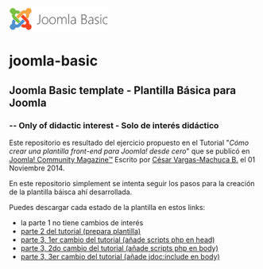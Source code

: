 <img src="https://raw.githubusercontent.com/rumpmx/joomla-basic/master/img/logo.png" data-canonical-src="https://raw.githubusercontent.com/rumpmx/joomla-basic/master/img/logo.png" width="200" />

# joomla-basic
## Joomla Basic template - Plantilla Básica para Joomla
### -- Only of didactic interest - Solo de interés didáctico

Este repositorio es resultado del ejercicio propuesto en el Tutorial "_Cómo crear una plantilla front-end para Joomla! desde cero_" que se publicó en [Joomla! Community Magazine™](https://magazine.joomla.org/es) Escrito por [César Vargas-Machuca B.](http://twitter.com/WebCamayoc) el 01 Noviembre 2014.

En este repositorio simplement se intenta seguir los pasos para la creación de la plantilla báisca ahí desarrollada.

Puedes descargar cada estado de la plantilla en estos links:

- la parte 1 no tiene cambios de interés
- [parte 2 del tutorial (prepara plantilla)](https://github.com/rumpmx/joomla-basic/archive/2daParte.zip)
- [parte 3, 1er cambio del tutorial (añade scripts php en head)](https://github.com/rumpmx/joomla-basic/archive/3raParte-1.zip)
- [parte 3, 2do cambio del tutorial (añade scripts php en body)](https://github.com/rumpmx/joomla-basic/archive/3raParte-2.zip)
- [parte 3, 3er cambio del tutorial (añade jdoc:include en body)](https://github.com/rumpmx/joomla-basic/archive/3raParte-3.zip)